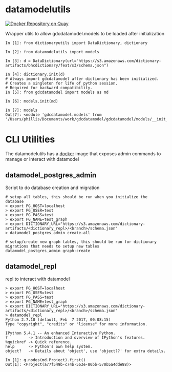 # datamodelutils
[![Docker Repository on Quay](https://quay.io/repository/cdis/datamodelutils/status "Docker Repository on Quay")](https://quay.io/repository/cdis/datamodelutils)

Wrapper utils to allow gdcdatamodel.models to be loaded after initialization

```
In [1]: from dictionaryutils import DataDictionary, dictionary

In [2]: from datamodelutils import models

In [3]: d = DataDictionary(url="https://s3.amazonaws.com/dictionary-artifacts/bhcdictionary/feat/s3/schema.json")

In [4]: dictionary.init(d)
# Always import gdcdatamodel after dictionary has been initialized.
# Creates a singleton for life of python session.
# Required for backward compatibility. 
In [5]: from gdcdatamodel import models as md

In [6]: models.init(md)

In [7]: models
Out[7]: <module 'gdcdatamodel.models' from '/Users/phillis/Documents/work/gdcdatamodel/gdcdatamodel/models/__init__.pyc'>
```

# CLI Utilities
The datamodelutils has a [docker](https://quay.io/repository/cdis/datamodelutils) image that exposes admin commands to manage or interact with datamodel

## datamodel_postgres_admin
Script to do database creation and migration
```
# setup all tables, this should be run when you initialize the database
> export PG_HOST=localhost
> export PG_USER=test
> export PG_PASS=test
> export PG_NAME=test_graph
> export DICTIONARY_URL="https://s3.amazonaws.com/dictionary-artifacts/<dictionary_repl>/<branch>/schema.json"
> datamodel_postgres_admin create-all

# setup/create new graph tables, this should be run for dictionary migrations that needs to setup new tables
datamodel_postgres_admin graph-create
```
## datamodel_repl
repl to interact with datamodel
```
> export PG_HOST=localhost
> export PG_USER=test
> export PG_PASS=test
> export PG_NAME=test_graph
> export DICTIONARY_URL="https://s3.amazonaws.com/dictionary-artifacts/<dictionary_repl>/<branch>/schema.json"
> datamodel_repl
Python 2.7.10 (default, Feb  7 2017, 00:08:15)
Type "copyright", "credits" or "license" for more information.

IPython 5.4.1 -- An enhanced Interactive Python.
?         -> Introduction and overview of IPython's features.
%quickref -> Quick reference.
help      -> Python's own help system.
object?   -> Details about 'object', use 'object??' for extra details.

In [1]: g.nodes(md.Project).first()
Out[1]: <Project(a77f549b-c74b-563e-80bb-570b5a4dde88)>
```
